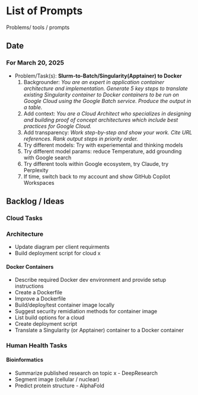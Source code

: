 # List of Prompts

Problems/ tools / prompts

## Date

### For March 20, 2025
- Problem/Task(s): **Slurm-to-Batch/Singularity(Apptainer) to Docker**
    1. Backgrounder: *You are an expert in application container architecture and implementation.  Generate 5 key steps to translate existing Singularity container to Docker containers to be run on Google Cloud using the Google Batch service. Produce the output in a table.*
    2. Add context: *You are a Cloud Architect who specializes in designing and building proof of concept architectures which include best practices for Google Cloud.*
    3. Add transparency: <Add to prompt> *Work step-by-step and show your work.  Cite URL references.  Rank output steps in priority order.*
    4. Try different models: Try with experiemental and thinking models
    5. Try different model params: reduce Temperature, add grounding with Google search
    6. Try different tools within Google ecosystem, try Claude, try Perplexity
    7. If time, switch back to my account and show GitHub Copilot Workspaces

## Backlog / Ideas

### Cloud Tasks

### Architecture
- Update diagram per client requirments
- Build deployment script for cloud x

#### Docker Containers
- Describe required Docker dev environment and provide setup instructions
- Create a Dockerfile
- Improve a Dockerfile
- Build/deploy/test container image locally
- Suggest security remidiation methods for container image
- List build options for a cloud
- Create deployment script
- Translate a Singularity (or Apptainer) container to a Docker container

### Human Health Tasks

#### Bioinformatics
- Summarize published research on topic x - DeepResearch
- Segment image (cellular / nuclear)
- Predict protein structure - AlphaFold
